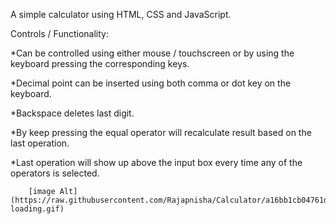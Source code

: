 A simple calculator using HTML, CSS and JavaScript.

Controls / Functionality:

*Can be controlled using either mouse / touchscreen or by using the keyboard pressing the corresponding keys.

*Decimal point can be inserted using both comma or dot key on the keyboard.

*Backspace deletes last digit.

*By keep pressing the equal operator will recalculate result based on the last operation.

*Last operation will show up above the input box every time any of the operators is selected.


        [image Alt](https://raw.githubusercontent.com/Rajapnisha/Calculator/a16bb1cb04761d84e42b53572cddf4b0518d51f4/calculator-loading.gif)


